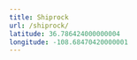 ```yaml
---
title: Shiprock
url: /shiprock/
latitude: 36.786424000000004
longitude: -108.68470420000001
---
```

